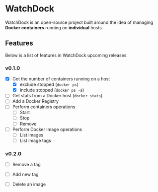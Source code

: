 # WatchDock

WatchDock is an open-source project built around the idea of managing **Docker containers** running on **individual** hosts.


## Features 
Below is a list of features in WatchDock upcoming releases:
### v0.1.0

- [x] Get the number of containers running on a host
  - [x] exclude stopped (`docker ps`)
  - [x] include stopped (`docker ps -a`)
- [ ] Get stats from a Docker host (`docker stats`)
- [ ] Add a Docker Registry 
- [ ] Perform containers operations
  - [ ] Start
  - [ ] Stop
  - [ ] Remove
- [ ] Perform Docker Image operations
  - [ ] List images
  - [ ] List image tags

### v0.2.0
  - [ ] Remove a tag
  - [ ] Add new tag
  - [ ] Delete an image

